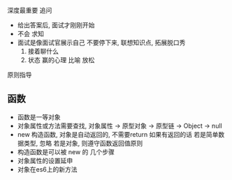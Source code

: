 深度最重要
追问
- 给出答案后, 面试才刚刚开始
- 不会   求知
- 面试是像面试官展示自己
    不要停下来, 联想知识点, 拓展脱口秀
    1. 接着聊什么
    2. 状态  赢的心理 比喻 放松



原则指导
## 函数
- 函数是一等对象
- 对象属性或方法需要查找, 对象属性 -> 原型对象 -> 原型链 -> Object -> null 
- new 构造函数, 对象是自动返回的, 不需要return
    如果有返回的话  若是简单数据类型, 忽略  若是对象, 则遵守函数返回值原则
- 构造函数是可以被 new 的   几个步骤
- 对象属性的设置延申
- 对象在es6上的新方法